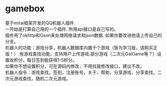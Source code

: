 # gamebox
基于mirai框架开发的QQ机器人插件.  
一开始是打算自己用的一个插件.
所用api接口是自己写的。  
插件用了okhttp和Gson来处理网络请求和json数据.
如果你要改进他请上传自己的分支。  
机器人的功能：游戏分享，机器人数据库内置千个游戏（皆为学习版，请购买正版！）.有游戏查找功能，支持用户上传游戏.部分游戏（二次元GalGame等？）设置收积分，每日签到能获得1-5积分。  
如果你不想设置积分，可在源码内修改，不用找我修改接口，建议不改。  
机器人指令：游戏查找，签到，注册账号，关于，帮助，分享游戏，分享查找，二次元游戏查找，随机二次元游戏。
